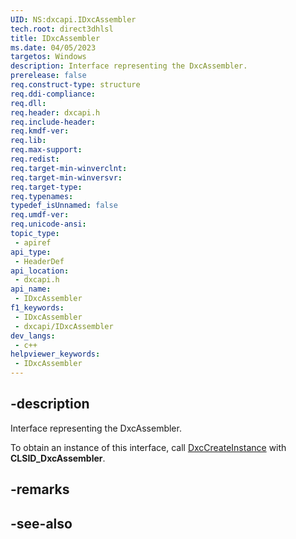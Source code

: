 ```yaml
---
UID: NS:dxcapi.IDxcAssembler
tech.root: direct3dhlsl
title: IDxcAssembler
ms.date: 04/05/2023
targetos: Windows
description: Interface representing the DxcAssembler.
prerelease: false
req.construct-type: structure
req.ddi-compliance: 
req.dll: 
req.header: dxcapi.h
req.include-header: 
req.kmdf-ver: 
req.lib: 
req.max-support: 
req.redist: 
req.target-min-winverclnt: 
req.target-min-winversvr: 
req.target-type: 
req.typenames: 
typedef_isUnnamed: false
req.umdf-ver: 
req.unicode-ansi: 
topic_type:
 - apiref
api_type:
 - HeaderDef
api_location:
 - dxcapi.h
api_name:
 - IDxcAssembler
f1_keywords:
 - IDxcAssembler
 - dxcapi/IDxcAssembler
dev_langs:
 - c++
helpviewer_keywords:
 - IDxcAssembler
---
```


## -description

Interface representing the DxcAssembler.

To obtain an instance of this interface, call [DxcCreateInstance](./nf-dxcapi-dxccreateinstance.md) with **CLSID_DxcAssembler**.

## -remarks

## -see-also
